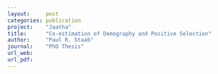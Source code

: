 ```yaml
---
layout:     post
categories: publication
project:    "Jaatha"
title:      "Co-estimation of Demography and Positive Selection"
author:     "Paul R. Staab"
journal:    "PhD Thesis"
url_web:
url_pdf:
---
```


